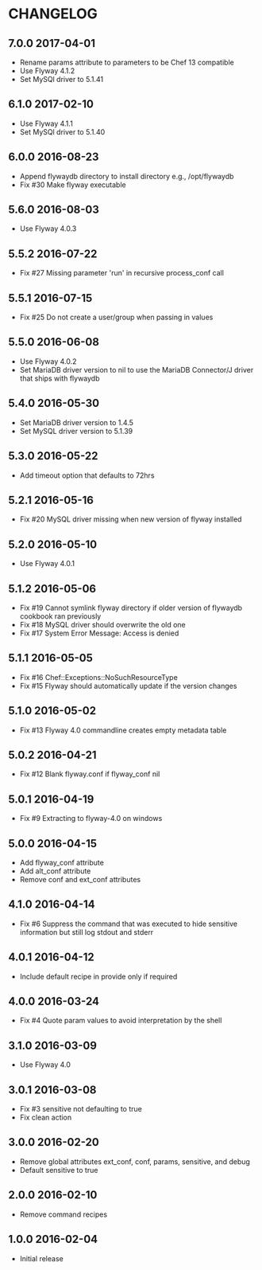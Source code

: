 # CHANGELOG

## 7.0.0 2017-04-01

- Rename params attribute to parameters to be Chef 13 compatible
- Use Flyway 4.1.2
- Set MySQl driver to 5.1.41

## 6.1.0 2017-02-10

- Use Flyway 4.1.1
- Set MySQl driver to 5.1.40

## 6.0.0 2016-08-23

- Append flywaydb directory to install directory e.g., /opt/flywaydb
- Fix #30 Make flyway executable

## 5.6.0 2016-08-03 

- Use Flyway 4.0.3

## 5.5.2 2016-07-22

- Fix #27 Missing parameter 'run' in recursive process_conf call

## 5.5.1 2016-07-15

- Fix #25 Do not create a user/group when passing in values

## 5.5.0 2016-06-08

- Use Flyway 4.0.2
- Set MariaDB driver version to nil to use the MariaDB Connector/J driver that ships with flywaydb

## 5.4.0 2016-05-30

- Set MariaDB driver version to 1.4.5 
- Set MySQL driver version to 5.1.39

## 5.3.0 2016-05-22

- Add timeout option that defaults to 72hrs

## 5.2.1 2016-05-16

- Fix #20 MySQL driver missing when new version of flyway installed

## 5.2.0 2016-05-10

- Use Flyway 4.0.1

## 5.1.2 2016-05-06

- Fix #19 Cannot symlink flyway directory if older version of flywaydb cookbook ran previously
- Fix #18 MySQL driver should overwrite the old one
- Fix #17 System Error Message: Access is denied

## 5.1.1 2016-05-05

- Fix #16 Chef::Exceptions::NoSuchResourceType
- Fix #15 Flyway should automatically update if the version changes

## 5.1.0 2016-05-02

- Fix #13 Flyway 4.0 commandline creates empty metadata table

## 5.0.2 2016-04-21

- Fix #12 Blank flyway.conf if flyway_conf nil

## 5.0.1 2016-04-19

- Fix #9 Extracting to flyway-4.0 on windows

## 5.0.0 2016-04-15

- Add flyway_conf attribute
- Add alt_conf attribute
- Remove conf and ext_conf attributes

## 4.1.0 2016-04-14

- Fix #6 Suppress the command that was executed to hide sensitive 
information but still log stdout and stderr

## 4.0.1 2016-04-12

- Include default recipe in provide only if required

## 4.0.0 2016-03-24

- Fix #4 Quote param values to avoid interpretation by the shell 

## 3.1.0 2016-03-09

- Use Flyway 4.0

## 3.0.1 2016-03-08

- Fix #3 sensitive not defaulting to true
- Fix clean action

## 3.0.0 2016-02-20

- Remove global attributes ext_conf, conf, params, sensitive, and debug 
- Default sensitive to true

## 2.0.0 2016-02-10

- Remove command recipes

## 1.0.0 2016-02-04

- Initial release
